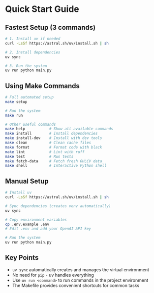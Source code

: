 # Quick Start Guide

## Fastest Setup (3 commands)

```bash
# 1. Install uv if needed
curl -LsSf https://astral.sh/uv/install.sh | sh

# 2. Install dependencies
uv sync

# 3. Run the system
uv run python main.py
```

## Using Make Commands

```bash
# Full automated setup
make setup

# Run the system
make run

# Other useful commands
make help           # Show all available commands
make install        # Install dependencies
make install-dev    # Install with dev tools
make clean          # Clean cache files
make format         # Format code with black
make lint           # Lint with ruff
make test           # Run tests
make fetch-data     # Fetch fresh OHLCV data
make shell          # Interactive Python shell
```

## Manual Setup

```bash
# Install uv
curl -LsSf https://astral.sh/uv/install.sh | sh

# Sync dependencies (creates venv automatically)
uv sync

# Copy environment variables
cp .env.example .env
# Edit .env and add your OpenAI API key

# Run the system
uv run python main.py
```

## Key Points

- `uv sync` automatically creates and manages the virtual environment
- No need for `pip` - uv handles everything
- Use `uv run <command>` to run commands in the project environment
- The Makefile provides convenient shortcuts for common tasks
